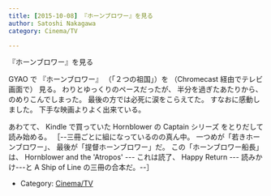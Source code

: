 ```yaml
---
title: [2015-10-08] 『ホーンブロワー』を見る
author: Satoshi Nakagawa
category: Cinema/TV

---
```


『ホーンブロワー』を見る

 GYAO で
『ホーンブロワー』
（「２つの祖国」）を
（Chromecast 経由でテレビ画面で）
見る。
わりとゆっくりのペースだったが、
半分を過ぎたあたりから、
のめりこんでしまった。
最後の方では必死に涙をこらえてた。
すなおに感動しました。
下手な映画よりよく出来ている。

 あわてて、
Kindle で買っていた Hornblower の
Captain シリーズ
をとりだして読み始める。
［--三冊ごとに組になっているのの真ん中。
一つめが「若きホーンブロワー」、
最後が「提督ホーンブロワー」だ。
この「ホーンブロワー船長」は、
Hornblower and the 'Atropos' --- これは読了、
Happy Return --- 読みかけ---と
A Ship of Line の三冊の合本だ。--］

- Category: [Cinema/TV](https://merapano.github.io/categories.html#Cinema/TV)

